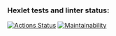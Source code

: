 ### Hexlet tests and linter status:
[![Actions Status](https://github.com/GroundGT/python-project-49/actions/workflows/hexlet-check.yml/badge.svg)](https://github.com/GroundGT/python-project-49/actions)
[![Maintainability](https://api.codeclimate.com/v1/badges/8ce470393197e2357e64/maintainability)](https://codeclimate.com/github/GroundGT/python-project-49/maintainability)
